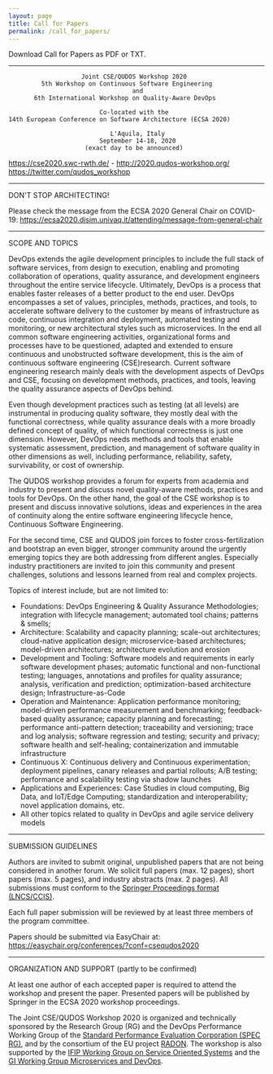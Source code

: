 ```yaml
---
layout: page
title: Call for Papers
permalink: /call_for_papers/
---
```


Download Call for Papers as PDF or TXT.

------------------------------------------------------------------------------------------

                        Joint CSE/QUDOS Workshop 2020
             5th Workshop on Continuous Software Engineering 
                                      and 
           6th International Workshop on Quality-Aware DevOps
    
                             Co-located with the
    14th European Conference on Software Architecture (ECSA 2020)
    
                                L'Aquila, Italy
                             September 14-18, 2020 
                         (exact day to be announced)

   https://cse2020.swc-rwth.de/ - http://2020.qudos-workshop.org/
                     https://twitter.com/qudos_workshop

-------------------------------------------------------------------------------

DON'T STOP ARCHITECTING!

Please check the message from the ECSA 2020 General Chair on COVID-19: https://ecsa2020.disim.univaq.it/attending/message-from-general-chair

-------------------------------------------------------------------------------



SCOPE AND TOPICS

DevOps extends the agile development principles to include the full stack of 
software services, from design to execution, enabling and promoting 
collaboration of operations, quality assurance, and development engineers 
throughout the entire service lifecycle. Ultimately, DevOps is a process that 
enables faster releases of a better product to the end user. DevOps encompasses
a set of values, principles, methods, practices, and tools, to accelerate 
software delivery to the customer by means of infrastructure as code, 
continuous integration and deployment, automated testing and monitoring, or new
architectural styles such as microservices. In the end all common software 
engineering activities, organizational forms and processes have to be 
questioned, adapted and extended to ensure continuous and unobstructed software
development, this is the aim of continuous software engineering (CSE)research. 
Current software engineering research mainly deals with the development aspects
of DevOps and CSE, focusing on development methods, practices, and tools, 
leaving the quality assurance aspects of DevOps behind.

Even though development practices such as testing (at all levels) are 
instrumental in producing quality software, they mostly deal with the 
functional correctness, while quality assurance deals with a more broadly 
defined concept of quality, of which functional correctness is just one 
dimension. However, DevOps needs methods and tools that enable systematic 
assessment, prediction, and management of software quality in other dimensions 
as well, including performance, reliability, safety, survivability, or cost of 
ownership.

The QUDOS workshop provides a forum for experts from academia and industry to 
present and discuss novel quality-aware methods, practices and tools for 
DevOps. On the other hand, the goal of the CSE workshop is to present and 
discuss innovative solutions, ideas and experiences in the area of continuity 
along the entire software engineering lifecycle hence, Continuous Software 
Engineering. 

For the second time, CSE and QUDOS join forces to foster cross-fertilization 
and bootstrap an even bigger, stronger community around the urgently emerging 
topics they are both addressing from different angles. Especially industry 
practitioners are invited to join this community and present challenges, 
solutions and lessons learned from real and complex projects.

Topics of interest include, but are not limited to:
 * Foundations: DevOps Engineering & Quality Assurance Methodologies; 
   integration with lifecycle management; automated tool chains; 
   patterns & smells;
 * Architecture: Scalability and capacity planning; scale-out architectures;
   cloud-native application design; microservice-based architectures; 
   model-driven architectures; architecture evolution and erosion
 * Development and Tooling: Software models and requirements in early
   software development phases; automatic functional and non-functional 
   testing; languages, annotations and profiles for quality assurance; 
   analysis, verification and prediction; optimization-based architecture 
   design; Infrastructure-as-Code
 * Operation and Maintenance: Application performance monitoring; model-driven
   performance measurement and benchmarking; feedback-based quality assurance; 
   capacity planning and forecasting; performance anti-pattern detection; 
   traceability and versioning; trace and log analysis; software regression and
   testing; security and privacy; software health and self-healing; 
   containerization and immutable infrastructure
 * Continuous X: Continuous delivery and Continuous experimentation; deployment 
   pipelines, canary releases and partial rollouts; A/B testing; performance 
   and scalability testing via shadow launches
 * Applications and Experiences: Case Studies in cloud computing, Big Data, and
   IoT/Edge Computing; standardization and interoperability; novel application 
   domains, etc.
 * All other topics related to quality in DevOps and agile service delivery models

------------------------------------------------------------------------------------------

SUBMISSION GUIDELINES

Authors are invited to submit original, unpublished papers that are not being 
considered in another forum.  We solicit full papers (max. 12 pages), short 
papers (max. 5 pages), and industry abstracts (max. 2 pages). All submissions 
must conform to the [Springer Proceedings format (LNCS/CCIS)](https://www.springer.com/gp/authors-editors/conference-proceedings/conference-proceedings-guidelines). 

Each full paper submission will be reviewed by at least three members of the 
program committee.

Papers should be submitted via EasyChair at:
https://easychair.org/conferences/?conf=csequdos2020

------------------------------------------------------------------------------------------

ORGANIZATION AND SUPPORT (partly to be confirmed)

At least one author of each accepted paper is required to attend the workshop 
and present the paper. Presented papers will be published by Springer in the ECSA 2020 workshop proceedings.

The Joint CSE/QUDOS Workshop 2020 is organized and technically sponsored by the Research Group (RG) and the DevOps Performance Working Group of the [Standard Performance Evaluation Corporation (SPEC RG)](http://research.spec.org), and by the consortium of the EU project [RADON](http://radon-h2020.eu/). The workshop is also supported by the [IFIP Working Group on Service Oriented Systems](http://ifip-wg-sos.deib.polimi.it/)  and the [GI Working Group Microservices and DevOps](https://ak-msdo.gi.de/).


